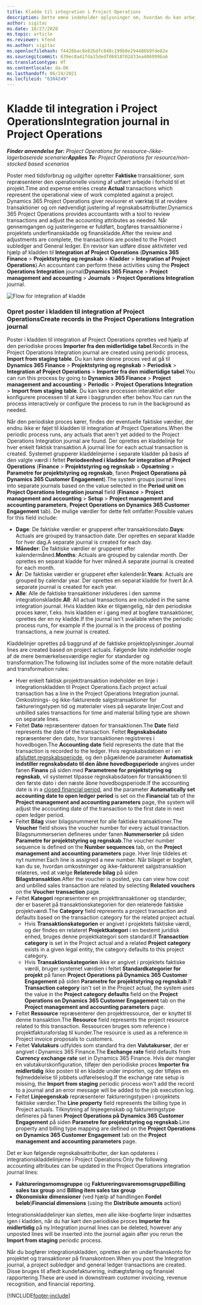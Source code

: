 ```yaml
---
title: Kladde til integration i Project Operations
description: Dette emne indeholder oplysninger om, hvordan du kan arbejde med kladden til integration i Project Operations.
author: sigitac
ms.date: 10/27/2020
ms.topic: article
ms.reviewer: kfend
ms.author: sigitac
ms.openlocfilehash: f4428bac8e82bdfc848c199b0e294486b9fde82e
ms.sourcegitcommit: 639ec8a41fda15dedfd6918702d33ea406999ba6
ms.translationtype: HT
ms.contentlocale: da-DK
ms.lasthandoff: 06/24/2021
ms.locfileid: "6304249"
---
```

# <a name="integration-journal-in-project-operations"></a><span data-ttu-id="4f2ad-103">Kladde til integration i Project Operations</span><span class="sxs-lookup"><span data-stu-id="4f2ad-103">Integration journal in Project Operations</span></span>

<span data-ttu-id="4f2ad-104">_**Finder anvendelse for:** Project Operations for ressource-/ikke-lagerbaserede scenarier_</span><span class="sxs-lookup"><span data-stu-id="4f2ad-104">_**Applies To:** Project Operations for resource/non-stocked based scenarios_</span></span>

<span data-ttu-id="4f2ad-105">Poster med tidsforbrug og udgifter opretter **Faktiske** transaktioner, som repræsenterer den operationelle visning af udfært arbejde i forhold til et projekt.</span><span class="sxs-lookup"><span data-stu-id="4f2ad-105">Time and expense entries create **Actual** transactions which represent the operational view of work completed against a project.</span></span> <span data-ttu-id="4f2ad-106">Dynamics 365 Project Operations giver revisorer et værktøj til at revidere transaktioner og om nødvendigt justering af regnskabsattributter.</span><span class="sxs-lookup"><span data-stu-id="4f2ad-106">Dynamics 365 Project Operations provides accountants with a tool to review transactions and adjust the accounting attributes as needed.</span></span> <span data-ttu-id="4f2ad-107">Når gennemgangen og justeringerne er fuldført, bogføres transaktionerne i projektets underfinanskladde og finanskladde.</span><span class="sxs-lookup"><span data-stu-id="4f2ad-107">After the review and adjustments are complete, the transactions are posted to the Project subledger and General ledger.</span></span> <span data-ttu-id="4f2ad-108">En revisor kan udføre disse aktiviteter ved hjælp af kladden til **Integration af Project Operations** (**Dynamics 365 Finance** > **Projektstyring og regnskab** > **Kladder** > **Integration af Project Operations**).</span><span class="sxs-lookup"><span data-stu-id="4f2ad-108">An accountant can perform these activities using the **Project Operations Integration** journal(**Dynamics 365 Finance** > **Project management and accounting** > **Journals** > **Project Operations Integration** journal.</span></span>

![Flow for integration af kladde](./media/IntegrationJournal.png)

### <a name="create-records-in-the-project-operations-integration-journal"></a><span data-ttu-id="4f2ad-110">Opret poster i kladden til integration af Project Operations</span><span class="sxs-lookup"><span data-stu-id="4f2ad-110">Create records in the Project Operations Integration journal</span></span>

<span data-ttu-id="4f2ad-111">Poster i kladden til integration af Project Operations oprettes ved hjælp af den periodiske proces **Importer fra den midlertidige tabel**.</span><span class="sxs-lookup"><span data-stu-id="4f2ad-111">Records in the Project Operations Integration journal are created using periodic process, **Import from staging table**.</span></span> <span data-ttu-id="4f2ad-112">Du kan køre denne proces ved at gå til **Dynamics 365 Finance** > **Projektstyring og regnskab** > **Periodisk** > **Integration af Project Operations** > **Importer fra den midlertidige tabel**.</span><span class="sxs-lookup"><span data-stu-id="4f2ad-112">You can run this process by going to **Dynamics 365 Finance** > **Project management and accounting** > **Periodic** > **Project Operations Integration** > **Import from staging table**.</span></span> <span data-ttu-id="4f2ad-113">Du kan køre processen interaktivt eller konfigurere processen til at køre i baggrunden efter behov.</span><span class="sxs-lookup"><span data-stu-id="4f2ad-113">You can run the process interactively or configure the process to run in the background as needed.</span></span>

<span data-ttu-id="4f2ad-114">Når den periodiske proces kører, findes der eventuelle faktiske værdier, der endnu ikke er føjet til kladden til integration af Project Operations.</span><span class="sxs-lookup"><span data-stu-id="4f2ad-114">When the periodic process runs, any actuals that aren't yet added to the Project Operations Integration journal are found.</span></span> <span data-ttu-id="4f2ad-115">Der oprettes en kladdelinje for hver enkelt faktisk transaktion.</span><span class="sxs-lookup"><span data-stu-id="4f2ad-115">A journal line for each actual transaction is created.</span></span>
<span data-ttu-id="4f2ad-116">Systemet grupperer kladdelinjerne i separate kladder på basis af den valgte værdi i feltet **Periodeenhed i kladden for integration af Project Operations** (**Finance** > **Projektstyring og regnskab** > **Opsætning** > **Parametre for projektstyring og regnskab**, fanen **Project Operations på Dynamics 365 Customer Engagement**).</span><span class="sxs-lookup"><span data-stu-id="4f2ad-116">The system groups journal lines into separate journals based on the value selected in the **Period unit on Project Operations Integration journal** field (**Finance** > **Project management and accounting** > **Setup** > **Project management and accounting parameters**, **Project Operations on Dynamics 365 Customer Engagement** tab).</span></span> <span data-ttu-id="4f2ad-117">De mulige værdier for dette felt omfatter:</span><span class="sxs-lookup"><span data-stu-id="4f2ad-117">Possible values for this field include:</span></span>

  - <span data-ttu-id="4f2ad-118">**Dage**: De faktiske værdier er grupperet efter transaktionsdato.</span><span class="sxs-lookup"><span data-stu-id="4f2ad-118">**Days**: Actuals are grouped by transaction date.</span></span> <span data-ttu-id="4f2ad-119">Der oprettes en separat kladde for hver dag.</span><span class="sxs-lookup"><span data-stu-id="4f2ad-119">A separate journal is created for each day.</span></span>
  - <span data-ttu-id="4f2ad-120">**Måneder**: De faktiske værdier er grupperet efter kalendermåned.</span><span class="sxs-lookup"><span data-stu-id="4f2ad-120">**Months**: Actuals are grouped by calendar month.</span></span> <span data-ttu-id="4f2ad-121">Der oprettes en separat kladde for hver måned.</span><span class="sxs-lookup"><span data-stu-id="4f2ad-121">A separate journal is created for each month.</span></span>
  - <span data-ttu-id="4f2ad-122">**År**: De faktiske værdier er grupperet efter kalenderår.</span><span class="sxs-lookup"><span data-stu-id="4f2ad-122">**Years**: Actuals are grouped by calendar year.</span></span> <span data-ttu-id="4f2ad-123">Der oprettes en separat kladde for hvert år.</span><span class="sxs-lookup"><span data-stu-id="4f2ad-123">A separate journal is created for each year.</span></span>
  - <span data-ttu-id="4f2ad-124">**Alle**: Alle de faktiske transaktioner inkluderes i den samme integrationskladde.</span><span class="sxs-lookup"><span data-stu-id="4f2ad-124">**All**: All actual transactions are included in the same integration journal.</span></span> <span data-ttu-id="4f2ad-125">Hvis kladden ikke er tilgængelig, når den periodiske proces kører, f.eks. hvis kladden er i gang med at bogføre transaktioner, oprettes der en ny kladde.</span><span class="sxs-lookup"><span data-stu-id="4f2ad-125">If the journal isn't available when the periodic process runs, for example if the journal is in the process of posting transactions, a new journal is created.</span></span>

<span data-ttu-id="4f2ad-126">Kladdelinjer oprettes på baggrund af de faktiske projektoplysninger.</span><span class="sxs-lookup"><span data-stu-id="4f2ad-126">Journal lines are created based on project actuals.</span></span> <span data-ttu-id="4f2ad-127">Følgende liste indeholder nogle af de mere bemærkelsesværdige regler for standarder og transformation:</span><span class="sxs-lookup"><span data-stu-id="4f2ad-127">The following list includes some of the more notable default and transformation rules:</span></span>

  - <span data-ttu-id="4f2ad-128">Hver enkelt faktisk projekttransaktion indeholder en linje i integrationskladden til Project Operations.</span><span class="sxs-lookup"><span data-stu-id="4f2ad-128">Each project actual transaction has a line in the Project Operations Integration journal.</span></span> <span data-ttu-id="4f2ad-129">Omkostnings- og ikke-fakturerede salgstransaktioner for faktureringstypen tid og materialer vises på separate linjer.</span><span class="sxs-lookup"><span data-stu-id="4f2ad-129">Cost and unbilled sales transactions for time and material billing type are shown on separate lines.</span></span>
  - <span data-ttu-id="4f2ad-130">Feltet **Dato** repræsenterer datoen for transaktionen.</span><span class="sxs-lookup"><span data-stu-id="4f2ad-130">The **Date** field represents the date of the transaction.</span></span> <span data-ttu-id="4f2ad-131">Feltet **Regnskabsdato** repræsenterer den dato, hvor transaktionen registreres i hovedbogen.</span><span class="sxs-lookup"><span data-stu-id="4f2ad-131">The **Accounting date** field represents the date that the transaction is recorded to the ledger.</span></span> <span data-ttu-id="4f2ad-132">Hvis regnskabsdatoen er i en [afsluttet regnskabsperiode](/dynamics365/finance/general-ledger/close-general-ledger-at-period-end), og den pågældende parameter **Automatisk indstiller regnskabsdato til den åbne hovedbogsperiode** angives under fanen **Finans** på siden med **Parametrene for projektstyring og regnskab**, vil systemet tilpasse regnskabsdatoen for transaktionen til den første dato i den næste åbne hovedbogsperiode.</span><span class="sxs-lookup"><span data-stu-id="4f2ad-132">If the accounting date is in a [closed financial period](/dynamics365/finance/general-ledger/close-general-ledger-at-period-end), and the parameter **Automatically set accounting date to open ledger period** is set on the **Financial** tab of the **Project management and accounting parameters** page, the system will adjust the accounting date of the transaction to the first date in next open ledger period.</span></span>
  - <span data-ttu-id="4f2ad-133">Feltet **Bilag** viser bilagsnummeret for alle faktiske transaktioner.</span><span class="sxs-lookup"><span data-stu-id="4f2ad-133">The **Voucher** field shows the voucher number for every actual transaction.</span></span> <span data-ttu-id="4f2ad-134">Bilagsnummerserien defineres under fanen **Nummerserier** på siden **Parametre for projektstyring og regnskab**.</span><span class="sxs-lookup"><span data-stu-id="4f2ad-134">The voucher number sequence is defined on the **Number sequences** tab, on the **Project management and accounting parameters** page.</span></span> <span data-ttu-id="4f2ad-135">Hver linje tildeles et nyt nummer.</span><span class="sxs-lookup"><span data-stu-id="4f2ad-135">Each line is assigned a new number.</span></span> <span data-ttu-id="4f2ad-136">Når bilaget er bogført, kan du se, hvordan omkostninger og ikke-faktureret salgstransaktion relateres, ved at vælge **Relaterede bilag** på siden **Bilagstransaktion**.</span><span class="sxs-lookup"><span data-stu-id="4f2ad-136">After the voucher is posted, you can view how cost and unbilled sales transaction are related by selecting **Related vouchers** on the **Voucher transaction** page.</span></span>
  - <span data-ttu-id="4f2ad-137">Feltet **Kategori** repræsenterer en projekttransaktioner og standarder, der er baseret på transaktionskategorien for den relaterede faktiske projektværdi.</span><span class="sxs-lookup"><span data-stu-id="4f2ad-137">The **Category** field represents a project transaction and defaults based on the transaction category for the related project actual.</span></span>
    - <span data-ttu-id="4f2ad-138">Hvis **Transaktionskategorien** er angivet i projektets faktiske værdi, og der findes en relateret **Projektkategori** i en bestemt juridisk enhed, bruges denne projektkategori som standard.</span><span class="sxs-lookup"><span data-stu-id="4f2ad-138">If **Transaction category** is set in the Project actual and a related **Project category** exists in a given legal entity, the category defaults to this project category.</span></span>
    - <span data-ttu-id="4f2ad-139">Hvis **Transaktionskategorien** ikke er angivet i projektets faktiske værdi, bruger systemet værdien i feltet **Standardkategorier for projekt** på fanen **Project Operations på Dynamics 365 Customer Engagement** på siden **Parametre for projektstyring og regnskab**.</span><span class="sxs-lookup"><span data-stu-id="4f2ad-139">If **Transaction category** isn't set in the Project actual, the system uses the value in the **Project category defaults** field on the **Project Operations on Dynamics 365 Customer Engagement** tab on the **Project management and accounting parameters** page.</span></span>
  - <span data-ttu-id="4f2ad-140">Feltet **Ressource** repræsenterer den projektressource, der er knyttet til denne transaktion.</span><span class="sxs-lookup"><span data-stu-id="4f2ad-140">The **Resource** field represents the project resource related to this transaction.</span></span> <span data-ttu-id="4f2ad-141">Ressourcen bruges som reference i projektfakturaforslag til kunder.</span><span class="sxs-lookup"><span data-stu-id="4f2ad-141">The resource is used as a reference in Project invoice proposals to customers.</span></span>
  - <span data-ttu-id="4f2ad-142">Feltet **Valutakurs** udfyldes som standard fra den **Valutakurser**, der er angivet i Dynamics 365 Finance.</span><span class="sxs-lookup"><span data-stu-id="4f2ad-142">The **Exchange rate** field defaults from **Currency exchange rate** set in Dynamics 365 Finance.</span></span> <span data-ttu-id="4f2ad-143">Hvis der mangler en valutakurskonfiguration, tilføjer den periodiske proces **Importer fra midlertidig** ikke posten til en kladde under importen, og der tilføjes en fejlmeddelelse til jobbets udførelseslog.</span><span class="sxs-lookup"><span data-stu-id="4f2ad-143">If the exchange rate setup is missing, the **Import from staging** periodic process won't add the record to a journal and an error message will be added to the job execution log.</span></span>
  - <span data-ttu-id="4f2ad-144">Feltet **Linjeegenskab** repræsenterer faktureringstypen i projektets faktiske værdier.</span><span class="sxs-lookup"><span data-stu-id="4f2ad-144">The **Line property** field represents the billing type in Project actuals.</span></span> <span data-ttu-id="4f2ad-145">Tilknytning af linjeegenskab og faktureringstype defineres på fanen **Project Operations på Dynamics 365 Customer Engagement** på siden **Parametre for projektstyring og regnskab**.</span><span class="sxs-lookup"><span data-stu-id="4f2ad-145">Line property and billing type mapping are defined on the **Project Operations on Dynamics 365 Customer Engagement** tab on the **Project management and accounting parameters** page.</span></span>

<span data-ttu-id="4f2ad-146">Det er kun følgende regnskabsattributter, der kan opdateres i integrationskladdelinjerne i Project Operations:</span><span class="sxs-lookup"><span data-stu-id="4f2ad-146">Only the following accounting attributes can be updated in the Project Operations integration journal lines:</span></span>

- <span data-ttu-id="4f2ad-147">**Faktureringsmomsgruppe** og **Faktureringsvaremomsgruppe**</span><span class="sxs-lookup"><span data-stu-id="4f2ad-147">**Billing sales tax group** and **Billing item sales tax group**</span></span>
- <span data-ttu-id="4f2ad-148">**Økonomiske dimensioner** (ved hjælp af handlingen **Fordel beløb**)</span><span class="sxs-lookup"><span data-stu-id="4f2ad-148">**Financial dimensions** (using the **Distribute amounts** action)</span></span>

<span data-ttu-id="4f2ad-149">Integrationskladdelinjer kan slettes, men alle ikke-bogførte linjer indsættes igen i kladden, når du har kørt den periodiske proces **Importer fra midlertidig** på ny.</span><span class="sxs-lookup"><span data-stu-id="4f2ad-149">Integration journal lines can be deleted, however any unposted lines will be inserted into the journal again after you rerun the **Import from staging** periodic process.</span></span>

<span data-ttu-id="4f2ad-150">Når du bogfører integrationskladden, oprettes der en underfinanskonto for projektet og transaktioner på finanskontoen.</span><span class="sxs-lookup"><span data-stu-id="4f2ad-150">When you post the Integration journal, a project subledger and general ledger transactions are created.</span></span> <span data-ttu-id="4f2ad-151">Disse bruges til afledt kundefakturering, indtægtsføring og finansiel rapportering.</span><span class="sxs-lookup"><span data-stu-id="4f2ad-151">These are used in downstream customer invoicing, revenue recognition, and financial reporting.</span></span>


[!INCLUDE[footer-include](../includes/footer-banner.md)]
